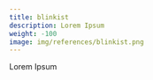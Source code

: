 ```yaml
---
title: blinkist 
description: Lorem Ipsum
weight: -100
image: img/references/blinkist.png
---
```

Lorem Ipsum
